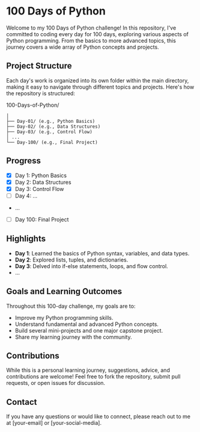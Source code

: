 # 100 Days of Python

Welcome to my 100 Days of Python challenge! In this repository, I've committed to coding every day for 100 days, exploring various aspects of Python programming. From the basics to more advanced topics, this journey covers a wide array of Python concepts and projects.

## Project Structure

Each day's work is organized into its own folder within the main directory, making it easy to navigate through different topics and projects. Here's how the repository is structured:

100-Days-of-Python/

```100-Days-of-Python/
│
├── Day-01/ (e.g., Python Basics)
├── Day-02/ (e.g., Data Structures)
├── Day-03/ (e.g., Control Flow)
│ ...
└── Day-100/ (e.g., Final Project)
```

## Progress

- [x] Day 1: Python Basics
- [x] Day 2: Data Structures
- [x] Day 3: Control Flow
- [ ] Day 4: ...
- ...
- [ ] Day 100: Final Project

## Highlights

- **Day 1**: Learned the basics of Python syntax, variables, and data types.
- **Day 2**: Explored lists, tuples, and dictionaries.
- **Day 3**: Delved into if-else statements, loops, and flow control.
- ...

## Goals and Learning Outcomes

Throughout this 100-day challenge, my goals are to:

- Improve my Python programming skills.
- Understand fundamental and advanced Python concepts.
- Build several mini-projects and one major capstone project.
- Share my learning journey with the community.

## Contributions

While this is a personal learning journey, suggestions, advice, and contributions are welcome! Feel free to fork the repository, submit pull requests, or open issues for discussion.

## Contact

If you have any questions or would like to connect, please reach out to me at [your-email] or [your-social-media].
